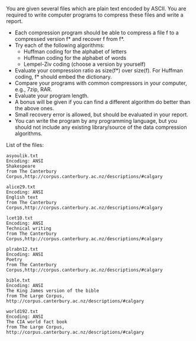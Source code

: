 You are given several files which are plain text encoded by ASCII. You are required to write computer programs to compress these files and write a report. 
* Each compression program should be able to compress a file f to a compressed version f* and recover f from f*. 
* Try each of the following algorithms:
  * Huffman coding for the alphabet of letters
  * Huffman coding for the alphabet of words
  * Lempel-Ziv coding (choose a version by yourself)
* Evaluate your compression ratio as size(f*) over size(f). For Huffman coding, f* should embed the dictionary.  
* Compare your programs with common compressors in your computer, e.g., 7zip, RAR.
* Evaluate your program length.
* A bonus will be given if you can find a different algorithm do better than the above ones. 
* Small recovery error is allowed, but should be evaluated in your report.
* You can write the program by any programming language, but you should not include any existing library/source of the data compression algorithms. 


List of the files:

```
asyoulik.txt
Encoding: ANSI
Shakespeare
from The Canterbury Corpus,http://corpus.canterbury.ac.nz/descriptions/#calgary

alice29.txt
Encoding: ANSI
English text
from The Canterbury Corpus,http://corpus.canterbury.ac.nz/descriptions/#calgary

lcet10.txt
Encoding: ANSI
Technical writing
from The Canterbury Corpus,http://corpus.canterbury.ac.nz/descriptions/#calgary

plrabn12.txt
Encoding: ANSI
Poetry
from The Canterbury Corpus,http://corpus.canterbury.ac.nz/descriptions/#calgary

bible.txt
Encoding: ANSI
The King James version of the bible
from The Large Corpus, http://corpus.canterbury.ac.nz/descriptions/#calgary

world192.txt
Encoding: ANSI
The CIA world fact book
from The Large Corpus, http://corpus.canterbury.ac.nz/descriptions/#calgary
```